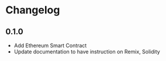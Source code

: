 # Changelog

## 0.1.0
- Add Ethereum Smart Contract
- Update documentation to have instruction on Remix, Solidity
